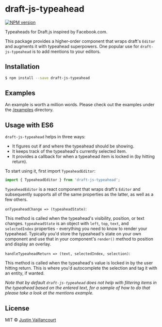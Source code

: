 # draft-js-typeahead

[![NPM version][npm-image]][npm-url]

Typeaheads for Draft.js inspired by Facebook.com.

This package provides a higher-order component that wraps draft's `Editor` and augments it with typeahead superpowers. One popular use for `draft-js-typeahead` is to add mentions to your editors.

## Installation

```sh
$ npm install --save draft-js-typeahead
```
## Examples

An example is worth a million words. Please check out the examples under the [/examples](examples) directory.

## Usage with ES6

`draft-js-typeahead` helps in three ways:
 - It figures out if and where the typeahead should be showing.
 - It keeps track of the typeahead's currently selected item.
 - It provides a callback for when a typeahead item is locked in (by hitting return).

To start using it, first import `TypeaheadEditor`:

```js
import { TypeaheadEditor } from 'draft-js-typeahead';
```

`TypeaheadEditor` is a react component that wraps draft's `Editor` and subsequently supports all of the same properties as the latter, as well as a few others.

`onTypeaheadChange => (typeaheadState)`:

This method is called when the typeahead's visibility, position, or text changes. `typeaheadState` is an object with `left`, `top`, `text`, and `selectedIndex` properties - everything you need to know to render your typeahead. Typically you'd store the typeahead's state on your own component and use that in your component's `render()` method to position and display an overlay.

`handleTypeaheadReturn => (text, selectedIndex, selection)`:

This method is called when the typeahead's value is locked in by the user hitting return. This is where you'd autocomplete the selection and tag it with an entity, if wanted.

*Note that by default `draft-js-typeahead` does not help with filtering items in the typeahead based on the entered text, for a sample of how to do that please take a look at the mentions example.*

## License

MIT © [Justin Vaillancourt]()


[npm-image]: https://badge.fury.io/js/draft-js-typeahead.svg
[npm-url]: https://npmjs.org/package/draft-js-typeahead

